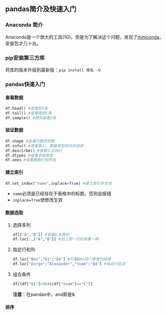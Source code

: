 ## pandas简介及快速入门

### Anaconda 简介

Anaconda是一个很大的工具(1G)，但是为了解决这个问题，发现了[miniconda](https://docs.conda.io/en/latest/miniconda.html)，安装包才几十兆。

### pip安装第三方库

将库的版本升级到最新版：`pip install 库名 -U`

### pandas快速入门

#### 查看数据

```python
df.head() #查看前5条
df.tail() #查看尾部5条
df.sample() #随机查看5条
```

#### 验证数据

```python
df.shape #查看行数和列数
df.info() #查看索引、数据类型和内存信息
df.descirbe() #查看汇总统计
df.dtypes #查看字段类型
df.axes #查看数据行和列名
```

#### 建立索引

```python
df.set_index("name",inplace=True) #建立索引并生效
```

* `name`必须是已经存在于表格中的标题，否则会报错
* `inplace=True`使修改生效

#### 数据选取

1. 选择多列
   ```python
   df[["A","B"]] #查看A,B两列
   df.loc[:,["A","B"]] #和上面一行的效果一样
   ```
2. 指定行和列
   ```python
   df.loc["Ben","Q1":"Q4"] #只看Ben四个季度的成绩
   df.loc["Eorge":"Alexander","team":"Q4"] #指定行区间
   ```
3. 组合条件
    ```python
    df[(df["Q1"]>90)&(df["team"]=="C")] 
    ```
    **注意**：在pandas中，and即是&

#### 排序

```python

```
